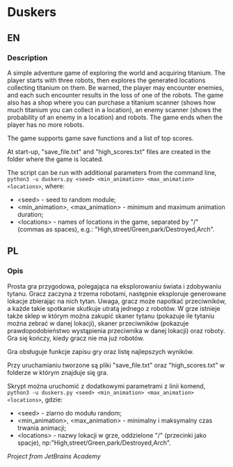 # Duskers
## EN
### Description
A simple adventure game of exploring the world and acquiring titanium. The player starts with three robots, then explores the generated locations collecting titanium on them. Be warned, the player may encounter enemies, and each such encounter results in the loss of one of the robots. The game also has a shop where you can purchase a titanium scanner (shows how much titanium you can collect in a location), an enemy scanner (shows the probability of an enemy in a location) and robots. The game ends when the player has no more robots.

The game supports game save functions and a list of top scores.

At start-up, "save_file.txt" and "high_scores.txt" files are created in the folder where the game is located.

The script can be run with additional parameters from the command line, `python3 -u duskers.py <seed> <min_animation> <max_animation> <locations>`, where:
* \<seed> - seed to random module;
* <min_animation>, <max_animation> - minimum and maximum animation duration;
* \<locations> - names of locations in the game, separated by "/" (commas as spaces), e.g.: "High,street/Green,park/Destroyed,Arch".

## PL
### Opis
Prosta gra przygodowa, polegająca na eksplorowaniu świata i zdobywaniu tytanu. Gracz zaczyna z trzema robotami, następnie eksploruje generowane lokacje zbierając na nich tytan. Uwaga, gracz może napotkać przeciwników, a każde takie spotkanie skutkuje utratą jednego z robotów. W grze istnieje także sklep w którym można zakupić skaner tytanu (pokazuje ile tytaniu można zebrać w danej lokacji), skaner przeciwników (pokazuje prawdopodobieństwo wystąpienia przeciwnika w danej lokacji) oraz roboty. Gra się kończy, kiedy gracz nie ma już robotów.

Gra obsługuje funkcje zapisu gry oraz listę najlepszych wyników.

Przy uruchamianiu tworzone są pliki "save_file.txt" oraz "high_scores.txt" w folderze w którym znajduje się gra.

Skrypt można uruchomić z dodatkowymi parametrami z linii komend, `python3 -u duskers.py <seed> <min_animation> <max_animation> <locations>`, gdzie:
* \<seed> - ziarno do modułu random;
* <min_animation>, <max_animation> - minimalny i maksymalny czas trwania animacji;
* \<locations> - nazwy lokacji w grze, oddzielone "/" (przecinki jako spacje), np:"High,street/Green,park/Destroyed,Arch".

*Project from JetBrains Academy*
